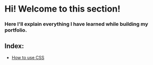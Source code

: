 # Hi! Welcome to this section!
### Here I'll explain everything I have learned while building my portfolio.


## Index: 
* [How to use CSS](/CSS%20Tips.md)